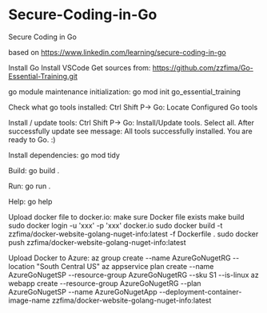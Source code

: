 # Secure-Coding-in-Go
Secure Coding in Go

based on https://www.linkedin.com/learning/secure-coding-in-go

Install Go
Install VSCode
Get sources from: https://github.com/zzfima/Go-Essential-Training.git

go module maintenance initialization: go mod init go_essential_training

Check what go tools installed: Ctrl Shift P-> Go: Locate Configured Go tools

Install / update tools: Ctrl Shift P-> Go: Install/Update tools. Select all. After successfully update see message: All tools successfully installed. You are ready to Go. :)

Install dependencies: go mod tidy

Build: go build .

Run: go run .

Help: go help

Upload docker file to docker.io:
make sure Docker file exists
make build
sudo docker login -u 'xxx' -p 'xxx' docker.io
sudo docker build -t zzfima/docker-website-golang-nuget-info:latest -f Dockerfile .
sudo docker push zzfima/docker-website-golang-nuget-info:latest

Upload Docker to Azure:
az group create --name AzureGoNugetRG --location "South Central US"
az appservice plan create --name AzureGoNugetSP --resource-group AzureGoNugetRG --sku S1 --is-linux
az webapp create --resource-group AzureGoNugetRG --plan AzureGoNugetSP  --name AzureGoNugetApp --deployment-container-image-name zzfima/docker-website-golang-nuget-info:latest
